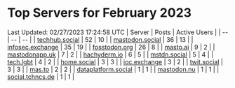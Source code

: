 # Top Servers for February 2023
Last Updated: 02/27/2023 17:24:58 UTC
| Server | Posts | Active Users |
| -- | -- | -- |
| [techhub.social](https://techhub.social/tags/PowerShell) | 52 | 10 |
| [mastodon.social](https://mastodon.social/tags/PowerShell) | 36 | 13 |
| [infosec.exchange](https://infosec.exchange/tags/PowerShell) | 35 | 19 |
| [fosstodon.org](https://fosstodon.org/tags/PowerShell) | 26 | 8 |
| [masto.ai](https://masto.ai/tags/PowerShell) | 9 | 2 |
| [mastodonapp.uk](https://mastodonapp.uk/tags/PowerShell) | 7 | 2 |
| [hachyderm.io](https://hachyderm.io/tags/PowerShell) | 6 | 5 |
| [mstdn.social](https://mstdn.social/tags/PowerShell) | 5 | 4 |
| [tech.lgbt](https://tech.lgbt/tags/PowerShell) | 4 | 2 |
| [home.social](https://home.social/tags/PowerShell) | 3 | 3 |
| [ioc.exchange](https://ioc.exchange/tags/PowerShell) | 3 | 2 |
| [twit.social](https://twit.social/tags/PowerShell) | 3 | 3 |
| [mas.to](https://mas.to/tags/PowerShell) | 2 | 2 |
| [dataplatform.social](https://dataplatform.social/tags/PowerShell) | 1 | 1 |
| [mastodon.nu](https://mastodon.nu/tags/PowerShell) | 1 | 1 |
| [social.tchncs.de](https://social.tchncs.de/tags/PowerShell) | 1 | 1 |
